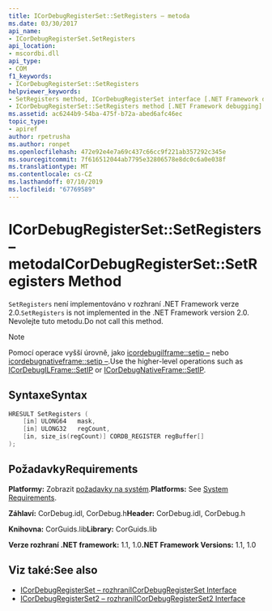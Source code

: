 ```yaml
---
title: ICorDebugRegisterSet::SetRegisters – metoda
ms.date: 03/30/2017
api_name:
- ICorDebugRegisterSet.SetRegisters
api_location:
- mscordbi.dll
api_type:
- COM
f1_keywords:
- ICorDebugRegisterSet::SetRegisters
helpviewer_keywords:
- SetRegisters method, ICorDebugRegisterSet interface [.NET Framework debugging]
- ICorDebugRegisterSet::SetRegisters method [.NET Framework debugging]
ms.assetid: ac6244b9-54ba-475f-b72a-abed6afc46ec
topic_type:
- apiref
author: rpetrusha
ms.author: ronpet
ms.openlocfilehash: 472e92e4e7a69c437c66cc9f221ab357292c345e
ms.sourcegitcommit: 7f616512044ab7795e32806578e8dc0c6a0e038f
ms.translationtype: MT
ms.contentlocale: cs-CZ
ms.lasthandoff: 07/10/2019
ms.locfileid: "67769589"
---
```

# <a name="icordebugregistersetsetregisters-method"></a><span data-ttu-id="8a261-102">ICorDebugRegisterSet::SetRegisters – metoda</span><span class="sxs-lookup"><span data-stu-id="8a261-102">ICorDebugRegisterSet::SetRegisters Method</span></span>
<span data-ttu-id="8a261-103">`SetRegisters` není implementováno v rozhraní .NET Framework verze 2.0.</span><span class="sxs-lookup"><span data-stu-id="8a261-103">`SetRegisters` is not implemented in the .NET Framework version 2.0.</span></span> <span data-ttu-id="8a261-104">Nevolejte tuto metodu.</span><span class="sxs-lookup"><span data-stu-id="8a261-104">Do not call this method.</span></span>  
  
> [!NOTE]
>  <span data-ttu-id="8a261-105">Pomocí operace vyšší úrovně, jako [icordebugilframe::setip –](../../../../docs/framework/unmanaged-api/debugging/icordebugilframe-setip-method.md) nebo [icordebugnativeframe::setip –](../../../../docs/framework/unmanaged-api/debugging/icordebugnativeframe-setip-method.md).</span><span class="sxs-lookup"><span data-stu-id="8a261-105">Use the higher-level operations such as [ICorDebugILFrame::SetIP](../../../../docs/framework/unmanaged-api/debugging/icordebugilframe-setip-method.md) or [ICorDebugNativeFrame::SetIP](../../../../docs/framework/unmanaged-api/debugging/icordebugnativeframe-setip-method.md).</span></span>  
  
## <a name="syntax"></a><span data-ttu-id="8a261-106">Syntaxe</span><span class="sxs-lookup"><span data-stu-id="8a261-106">Syntax</span></span>  
  
```cpp  
HRESULT SetRegisters (  
    [in] ULONG64   mask,  
    [in] ULONG32   regCount,  
    [in, size_is(regCount)] CORDB_REGISTER regBuffer[]  
);  
```  
  
## <a name="requirements"></a><span data-ttu-id="8a261-107">Požadavky</span><span class="sxs-lookup"><span data-stu-id="8a261-107">Requirements</span></span>  
 <span data-ttu-id="8a261-108">**Platformy:** Zobrazit [požadavky na systém](../../../../docs/framework/get-started/system-requirements.md).</span><span class="sxs-lookup"><span data-stu-id="8a261-108">**Platforms:** See [System Requirements](../../../../docs/framework/get-started/system-requirements.md).</span></span>  
  
 <span data-ttu-id="8a261-109">**Záhlaví:** CorDebug.idl, CorDebug.h</span><span class="sxs-lookup"><span data-stu-id="8a261-109">**Header:** CorDebug.idl, CorDebug.h</span></span>  
  
 <span data-ttu-id="8a261-110">**Knihovna:** CorGuids.lib</span><span class="sxs-lookup"><span data-stu-id="8a261-110">**Library:** CorGuids.lib</span></span>  
  
 <span data-ttu-id="8a261-111">**Verze rozhraní .NET framework:** 1.1, 1.0</span><span class="sxs-lookup"><span data-stu-id="8a261-111">**.NET Framework Versions:** 1.1, 1.0</span></span>  
  
## <a name="see-also"></a><span data-ttu-id="8a261-112">Viz také:</span><span class="sxs-lookup"><span data-stu-id="8a261-112">See also</span></span>

- [<span data-ttu-id="8a261-113">ICorDebugRegisterSet – rozhraní</span><span class="sxs-lookup"><span data-stu-id="8a261-113">ICorDebugRegisterSet Interface</span></span>](../../../../docs/framework/unmanaged-api/debugging/icordebugregisterset-interface.md)
- [<span data-ttu-id="8a261-114">ICorDebugRegisterSet2 – rozhraní</span><span class="sxs-lookup"><span data-stu-id="8a261-114">ICorDebugRegisterSet2 Interface</span></span>](../../../../docs/framework/unmanaged-api/debugging/icordebugregisterset2-interface.md)
